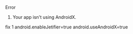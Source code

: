 
Error
1. Your app isn't using AndroidX.

fix 1
android.enableJetifier=true
android.useAndroidX=true